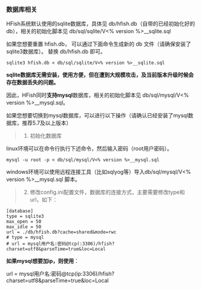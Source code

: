 
### 数据库相关

HFish系统默认使用的sqlite数据库，具体见 db/hfish.db（自带的已经初始化好的db），相关的初始化脚本见 db/sql/sqlite/V<% version %>__sqlite.sql 

如果您想要重置 hfish.db， 可以通过下面命令生成新的 db 文件（请确保安装了sqlite3数据库）。 替换 db/hfish.db 即可。

```
sqlite3 hfish.db < db/sql/sqlite/V<% version %>__sqlite.sql
```



**sqlite数据库无需安装，使用方便，但在遭到大规模攻击，及当前版本升级时候会存在数据丢失的问题。**

因此，HFish同时**支持mysql**数据库，相关的初始化脚本见 db/sql/mysql/V<% version %>__mysql.sql。

如果您想要切换到mysql数据库，可以进行以下操作（请确认已经安装了mysql数据库，推荐5.7及以上版本）

> 1. 初始化数据库

linux环境可以在命令行执行下述命令，然后输入密码（root用户密码）。

```
mysql -u root -p < db/sql/mysql/V<% version %>__mysql.sql
```

windows环境可以使用远程连接工具（比如sqlyog等）导入db/sql/mysql/V<% version %>__mysql.sql 脚本。



> 2. 修改config.ini配置文件，数据库的连接方式，主要需要修改type和url，如下：

```
[database]
type = sqlite3
max_open = 50
max_idle = 50
url = ./db/hfish.db?cache=shared&mode=rwc
# type = mysql
# url = mysql用户名:密码@tcp(:3306)/hfish?charset=utf8&parseTime=true&loc=Local
```

**如果mysql想要加ip，则使用**：

url = mysql用户名:密码@tcp(ip:3306)/hfish?charset=utf8&parseTime=true&loc=Local

